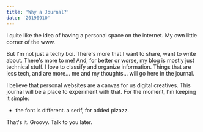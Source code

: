 ```yaml
---
title: 'Why a Journal?'
date: '20190910'
---
```


I quite like the idea of having a personal space on the internet. My own little corner of the www.

But I'm not just a techy boi. There's more that I want to share, want to write about. There's more to me! And, for better or worse, my blog is mostly just technical stuff. I love to classify and organize information. Things that are less tech, and are more... me and my thoughts... will go here in the journal.

I believe that personal websites are a canvas for us digital creatives. This journal will be a place to experiment with that. For the moment, I'm keeping it simple:
* the font is different. a serif, for added pizazz.

That's it. Groovy. Talk to you later.
